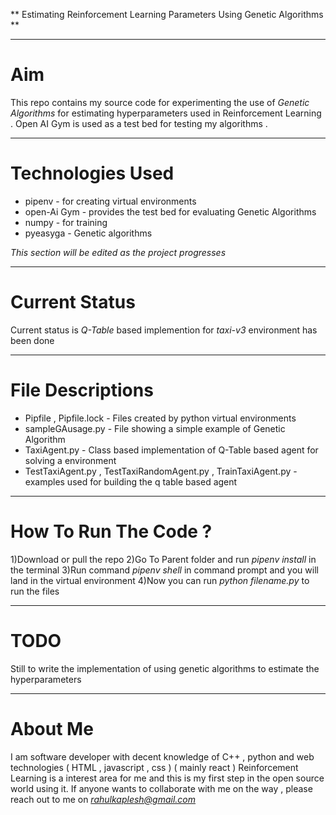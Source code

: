 ** Estimating Reinforcement Learning Parameters Using Genetic Algorithms **

---

# Aim 
This repo contains my source code for experimenting the use of *Genetic Algorithms* for estimating hyperparameters 
used in Reinforcement Learning . Open AI Gym is used as a test bed for testing my algorithms .

---

# Technologies Used 
* pipenv - for creating virtual environments
* open-Ai Gym - provides the test bed for evaluating Genetic Algorithms 
* numpy - for training
* pyeasyga - Genetic algorithms

*This section will be edited as the project progresses*

---

# Current Status
Current status is *Q-Table* based implemention for *taxi-v3* environment has been done

---

# File Descriptions
* Pipfile , Pipfile.lock - Files created by python virtual environments
* sampleGAusage.py - File showing a simple example of Genetic Algorithm
* TaxiAgent.py - Class based implementation of Q-Table based agent for solving a environment
* TestTaxiAgent.py , TestTaxiRandomAgent.py , TrainTaxiAgent.py - examples used for building the q table based agent 

---

# How To Run The Code ?
1)Download or pull the repo
2)Go To Parent folder and run *pipenv install* in the terminal
3)Run command *pipenv shell* in command prompt and you will land in the virtual environment 
4)Now you can run *python filename.py* to run the files

---

# TODO
Still to write the implementation of using genetic algorithms to estimate the hyperparameters

---

# About Me
I am software developer with decent knowledge of C++ , python and web technologies ( HTML , javascript , css ) ( mainly react )
Reinforcement Learning is a interest area for me and this is my first step in the open source world using it.
If anyone wants to collaborate with me on the way , please reach out to me on *rahulkaplesh@gmail.com*